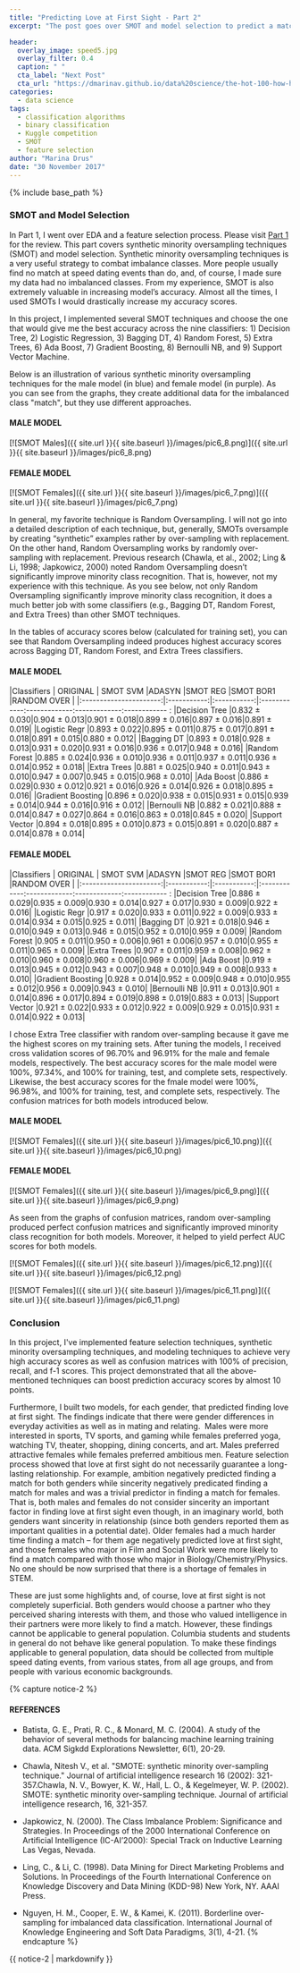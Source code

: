 ```yaml
---
title: "Predicting Love at First Sight - Part 2"
excerpt: "The post goes over SMOT and model selection to predict a match for speed dating participants at Columbia University"

header:
  overlay_image: speed5.jpg
  overlay_filter: 0.4
  caption: " "
  cta_label: "Next Post"
  cta_url: "https://dmarinav.github.io/data%20science/the-hot-100-how-hot-it-is/"
categories:
  - data science
tags:
  - classification algorithms
  - binary classification 
  - Kuggle competition
  - SMOT
  - feature selection
author: "Marina Drus"
date: "30 November 2017"
---
```


{% include base_path %}


### SMOT and Model Selection 


In Part 1, I went over EDA and a feature selection process. Please visit [Part 1](https://dmarinav.github.io/data%20science/speed-dating-part1/) for the review. This part covers synthetic minority oversampling techniques (SMOT) and model selection. Synthetic minority oversampling techniques is a very useful strategy to combat imbalance classes. More people usually find no match at speed dating events than do, and, of course, I made sure my data had no imbalanced classes. From my experience, SMOT is also extremely valuable in increasing model’s accuracy. Almost all the times, I used SMOTs I would drastically increase my accuracy scores. 

In this project, I implemented several SMOT techniques and choose the one that would give me the best accuracy across the nine classifiers: 1) Decision Tree, 2) Logistic Regression, 3) Bagging DT, 4) Random Forest, 5) Extra Trees, 6) Ada Boost, 7) Gradient Boosting, 8) Bernoulli NB, and 9) Support Vector Machine. 

Below is an illustration of various synthetic minority oversampling techniques for the male model (in blue) and female model (in purple). As you can see from the graphs, they create additional data for the imbalanced class "match", but they use different approaches. 

#### MALE MODEL
[![SMOT Males]({{ site.url }}{{ site.baseurl }}/images/pic6_8.png)]({{ site.url }}{{ site.baseurl }}/images/pic6_8.png)

#### FEMALE MODEL
[![SMOT Females]({{ site.url }}{{ site.baseurl }}/images/pic6_7.png)]({{ site.url }}{{ site.baseurl }}/images/pic6_7.png)


In general, my favorite technique is Random Oversampling. I will not go into a detailed description of each technique, but, generally, SMOTs oversample by creating “synthetic” examples rather by over-sampling with replacement. On the other hand, Random Oversampling works by randomly over-sampling with replacement. Previous research (Chawla, et al., 2002; Ling & Li, 1998; Japkowicz, 2000) noted Random Oversampling doesn’t significantly improve minority class recognition. That is, however, not my experience with this technique. As you see below, not only Random Oversampling significantly improve minority class recognition, it does a much better job with some classifiers (e.g., Bagging DT, Random Forest, and Extra Trees) than other SMOT techniques. 

In the tables of accuracy scores below (calculated for training set), you can see that Random Oversampling indeed produces highest accuracy scores across Bagging DT, Random Forest, and Extra Trees classifiers. 

#### MALE MODEL

|Classifiers             | ORIGINAL    | SMOT SVM    |ADASYN       |SMOT REG     |SMOT BOR1    |RANDOM OVER  |
|:----------------------:|:-----------:|:-----------:|:------------:-------------:-------------:------------ :
|Decision Tree           |0.832 ± 0.030|0.904 ± 0.013|0.901 ± 0.018|0.899 ± 0.016|0.897 ± 0.016|0.891 ± 0.019|
|Logistic Regr           |0.893 ± 0.022|0.895 ± 0.011|0.875 ± 0.017|0.891 ± 0.018|0.891 ± 0.015|0.880 ± 0.012|
|Bagging DT              |0.893 ± 0.018|0.928 ± 0.013|0.931 ± 0.020|0.931 ± 0.016|0.936 ± 0.017|0.948 ± 0.016|
|Random Forest           |0.885 ± 0.024|0.936 ± 0.010|0.936 ± 0.011|0.937 ± 0.011|0.936 ± 0.014|0.952 ± 0.018|
|Extra Trees             |0.881 ± 0.025|0.940 ± 0.011|0.943 ± 0.010|0.947 ± 0.007|0.945 ± 0.015|0.968 ± 0.010|
|Ada Boost               |0.886 ± 0.029|0.930 ± 0.012|0.921 ± 0.016|0.926 ± 0.014|0.926 ± 0.018|0.895 ± 0.016|
|Gradient Boosting       |0.896 ± 0.020|0.938 ± 0.015|0.931 ± 0.015|0.939 ± 0.014|0.944 ± 0.016|0.916 ± 0.012|
|Bernoulli NB            |0.882 ± 0.021|0.888 ± 0.014|0.847 ± 0.027|0.864 ± 0.016|0.863 ± 0.018|0.845 ± 0.020|
|Support Vector          |0.894 ± 0.018|0.895 ± 0.010|0.873 ± 0.015|0.891 ± 0.020|0.887 ± 0.014|0.878 ± 0.014|


#### FEMALE MODEL

|Classifiers             | ORIGINAL    | SMOT SVM    |ADASYN       |SMOT REG     |SMOT BOR1    |RANDOM OVER  |
|:----------------------:|:-----------:|:-----------:|:------------:-------------:-------------:------------ :
|Decision Tree           |0.886 ± 0.029|0.935 ± 0.009|0.930 ± 0.014|0.927 ± 0.017|0.930 ± 0.009|0.922 ± 0.016|
|Logistic Regr           |0.917 ± 0.020|0.933 ± 0.011|0.922 ± 0.009|0.933 ± 0.014|0.934 ± 0.015|0.925 ± 0.011|
|Bagging DT              |0.921 ± 0.018|0.946 ± 0.010|0.949 ± 0.013|0.946 ± 0.015|0.952 ± 0.010|0.959 ± 0.009|
|Random Forest           |0.905 ± 0.011|0.950 ± 0.006|0.961 ± 0.006|0.957 ± 0.010|0.955 ± 0.011|0.965 ± 0.009|
|Extra Trees             |0.907 ± 0.011|0.959 ± 0.008|0.962 ± 0.010|0.960 ± 0.008|0.960 ± 0.006|0.969 ± 0.009|
|Ada Boost               |0.919 ± 0.013|0.945 ± 0.012|0.943 ± 0.007|0.948 ± 0.010|0.949 ± 0.008|0.933 ± 0.010|
|Gradient Boosting       |0.928 ± 0.014|0.952 ± 0.009|0.948 ± 0.010|0.955 ± 0.012|0.956 ± 0.009|0.943 ± 0.010|
|Bernoulli NB            |0.911 ± 0.013|0.901 ± 0.014|0.896 ± 0.017|0.894 ± 0.019|0.898 ± 0.019|0.883 ± 0.013|
|Support Vector          |0.921 ± 0.022|0.933 ± 0.012|0.922 ± 0.009|0.929 ± 0.015|0.931 ± 0.014|0.922 ± 0.013|


I chose Extra Tree classifier with random over-sampling because it gave me the highest scores on my training sets. After tuning the models, I received cross validation scores of 96.70% and 96.91% for the male and female models, respectively. The best accuracy scores for the male model were 100%, 97.34%, and 100% for training, test, and complete sets, respectively. Likewise, the best accuracy scores for the fmale model were 100%, 96.98%, and 100% for training, test, and complete sets, respectively. The confusion matrices for both models introduced below.

#### MALE MODEL
[![SMOT Females]({{ site.url }}{{ site.baseurl }}/images/pic6_10.png)]({{ site.url }}{{ site.baseurl }}/images/pic6_10.png)

#### FEMALE MODEL
[![SMOT Females]({{ site.url }}{{ site.baseurl }}/images/pic6_9.png)]({{ site.url }}{{ site.baseurl }}/images/pic6_9.png)


As seen from the graphs of confusion matrices, random over-sampling produced perfect confusion matrices and significantly improved minority class recognition for both models. Moreover, it helped to yield perfect AUC scores for both models.


[![SMOT Females]({{ site.url }}{{ site.baseurl }}/images/pic6_12.png)]({{ site.url }}{{ site.baseurl }}/images/pic6_12.png)


[![SMOT Females]({{ site.url }}{{ site.baseurl }}/images/pic6_11.png)]({{ site.url }}{{ site.baseurl }}/images/pic6_11.png)


### Conclusion

In this project, I've implemented feature selection techniques, synthetic minority oversampling techniques, and modeling techniques to achieve very high accuracy scores as well as confusion matrices with 100% of precision, recall, and f-1 scores. This project demonstrated that all the above-mentioned techniques can boost prediction accuracy scores by almost 10 points.

Furthermore, I built two models, for each gender, that predicted finding love at first sight. The findings indicate that there were gender differences in everyday activities as well as in mating and relating.  Males were more interested in sports, TV sports, and gaming while females preferred yoga, watching TV, theater, shopping, dining concerts, and art. Males preferred attractive females while females preferred ambitious men. Feature selection process showed that love at first sight do not necessarily guarantee a long-lasting relationship. For example, ambition negatively predicted finding a match for both genders while sincerity negatively predicated finding a match for males and was a trivial predictor in finding a match for females. That is, both males and females do not consider sincerity an important factor in finding love at first sight even though, in an imaginary world, both genders want sincerity in relationship (since both genders reported them as important qualities in a potential date). Older females had a much harder time finding a match – for them age negatively predicted love at first sight, and those females who major in Film and Social Work were more likely to find a match compared with those who major in Biology/Chemistry/Physics. No one should be now surprised that there is a shortage of females in STEM.

These are just some highlights and, of course, love at first sight is not completely superficial. Both genders would choose a partner who they perceived sharing interests with them, and those who valued intelligence in their partners were more likely to find a match. However, these findings cannot be applicable to general population.  Columbia students and students in general do not behave like general population. To make these findings applicable to general population, data should be collected from multiple speed dating events, from various states, from all age groups, and from people with various economic backgrounds. 


{% capture notice-2 %}
#### REFERENCES

* Batista, G. E., Prati, R. C., & Monard, M. C. (2004). A study of the behavior of several methods for balancing machine learning training data. ACM Sigkdd Explorations Newsletter, 6(1), 20-29.

* Chawla, Nitesh V., et al. "SMOTE: synthetic minority over-sampling technique." Journal of artificial intelligence research 16 (2002): 321-357.Chawla, N. V., Bowyer, K. W., Hall, L. O., & Kegelmeyer, W. P. (2002). SMOTE: synthetic minority over-sampling technique. Journal of artificial intelligence research, 16, 321-357.

* Japkowicz, N. (2000). The Class Imbalance Problem: Significance and Strategies. In Proceedings of the 2000 International Conference on Artificial Intelligence (IC-AI’2000): Special Track on Inductive Learning Las Vegas, Nevada.

* Ling, C., & Li, C. (1998). Data Mining for Direct Marketing Problems and Solutions. In
Proceedings of the Fourth International Conference on Knowledge Discovery and Data Mining (KDD-98) New York, NY. AAAI Press.

* Nguyen, H. M., Cooper, E. W., & Kamei, K. (2011). Borderline over-sampling for imbalanced data classification. International Journal of Knowledge Engineering and Soft Data Paradigms, 3(1), 4-21.
{% endcapture %}

<div class="notice">
  {{ notice-2 | markdownify }}
</div>
